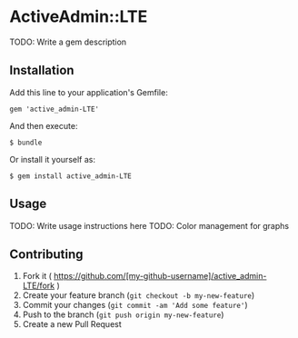 # ActiveAdmin::LTE

TODO: Write a gem description

## Installation

Add this line to your application's Gemfile:

    gem 'active_admin-LTE'

And then execute:

    $ bundle

Or install it yourself as:

    $ gem install active_admin-LTE

## Usage

TODO: Write usage instructions here
TODO: Color management for graphs

## Contributing

1. Fork it ( https://github.com/[my-github-username]/active_admin-LTE/fork )
2. Create your feature branch (`git checkout -b my-new-feature`)
3. Commit your changes (`git commit -am 'Add some feature'`)
4. Push to the branch (`git push origin my-new-feature`)
5. Create a new Pull Request
